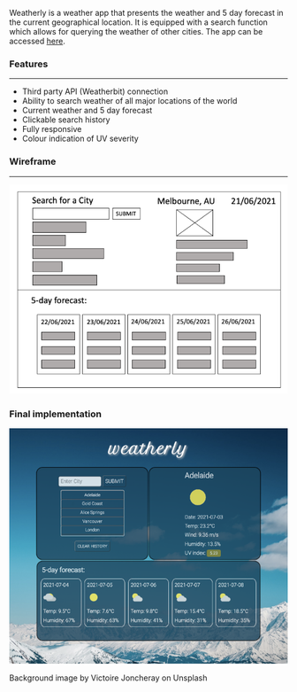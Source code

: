 Weatherly is a weather app that presents the weather and 5 day forecast in the current geographical location. It is equipped with a search function which allows for querying the weather of other cities. The app can be accessed [here](https://kcsheng.github.io/weatherly/).

### Features

---

- Third party API (Weatherbit) connection
- Ability to search weather of all major locations of the world
- Current weather and 5 day forecast
- Clickable search history
- Fully responsive
- Colour indication of UV severity

### Wireframe

---

![the initial wireframe for the weatherly project](./assets/img/wireframe.png)

### Final implementation

![final screenshot of weatherly](./assets/img/screenshot.png)

Background image by Victoire Joncheray on Unsplash
